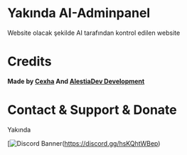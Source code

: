 # Yakında AI-Adminpanel
Website olacak şekilde AI tarafından kontrol edilen website
# Credits
 
**Made by [Cexha](https://github.com/Cexha) And [AlestiaDev Development](https://github.com/AlestiaDev)**

# Contact & Support & Donate
Yakında

[![Discord Banner](https://api.weblutions.com/discord/invite/hsKQhtWBep/)(https://discord.gg/hsKQhtWBep)
